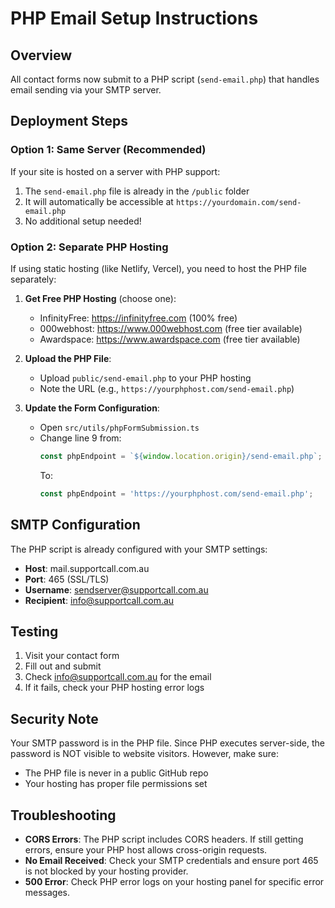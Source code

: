 # PHP Email Setup Instructions

## Overview
All contact forms now submit to a PHP script (`send-email.php`) that handles email sending via your SMTP server.

## Deployment Steps

### Option 1: Same Server (Recommended)
If your site is hosted on a server with PHP support:
1. The `send-email.php` file is already in the `/public` folder
2. It will automatically be accessible at `https://yourdomain.com/send-email.php`
3. No additional setup needed!

### Option 2: Separate PHP Hosting
If using static hosting (like Netlify, Vercel), you need to host the PHP file separately:

1. **Get Free PHP Hosting** (choose one):
   - InfinityFree: https://infinityfree.com (100% free)
   - 000webhost: https://www.000webhost.com (free tier available)
   - Awardspace: https://www.awardspace.com (free tier available)

2. **Upload the PHP File**:
   - Upload `public/send-email.php` to your PHP hosting
   - Note the URL (e.g., `https://yourphphost.com/send-email.php`)

3. **Update the Form Configuration**:
   - Open `src/utils/phpFormSubmission.ts`
   - Change line 9 from:
     ```typescript
     const phpEndpoint = `${window.location.origin}/send-email.php`;
     ```
     To:
     ```typescript
     const phpEndpoint = 'https://yourphphost.com/send-email.php';
     ```

## SMTP Configuration
The PHP script is already configured with your SMTP settings:
- **Host**: mail.supportcall.com.au
- **Port**: 465 (SSL/TLS)
- **Username**: sendserver@supportcall.com.au
- **Recipient**: info@supportcall.com.au

## Testing
1. Visit your contact form
2. Fill out and submit
3. Check info@supportcall.com.au for the email
4. If it fails, check your PHP hosting error logs

## Security Note
Your SMTP password is in the PHP file. Since PHP executes server-side, the password is NOT visible to website visitors. However, make sure:
- The PHP file is never in a public GitHub repo
- Your hosting has proper file permissions set

## Troubleshooting
- **CORS Errors**: The PHP script includes CORS headers. If still getting errors, ensure your PHP host allows cross-origin requests.
- **No Email Received**: Check your SMTP credentials and ensure port 465 is not blocked by your hosting provider.
- **500 Error**: Check PHP error logs on your hosting panel for specific error messages.
